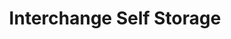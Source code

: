 ---
title: "Interchange Self Storage"
url: /bowling-green/interchange-self-storage/
shop: Mieten
---